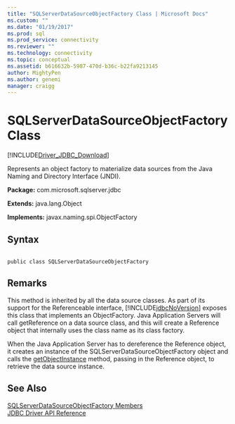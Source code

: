 ```yaml
---
title: "SQLServerDataSourceObjectFactory Class | Microsoft Docs"
ms.custom: ""
ms.date: "01/19/2017"
ms.prod: sql
ms.prod_service: connectivity
ms.reviewer: ""
ms.technology: connectivity
ms.topic: conceptual
ms.assetid: b616632b-5987-470d-b36c-b22fa9213145
author: MightyPen
ms.author: genemi
manager: craigg
---
```

# SQLServerDataSourceObjectFactory Class
[!INCLUDE[Driver_JDBC_Download](../../../includes/driver_jdbc_download.md)]

  Represents an object factory to materialize data sources from the Java Naming and Directory Interface (JNDI).  
  
 **Package:** com.microsoft.sqlserver.jdbc  
  
 **Extends:** java.lang.Object  
  
 **Implements:** javax.naming.spi.ObjectFactory  
  
## Syntax  
  
```  
  
public class SQLServerDataSourceObjectFactory  
```  
  
## Remarks  
 This method is inherited by all the data source classes. As part of its support for the Referenceable interface, [!INCLUDE[jdbcNoVersion](../../../includes/jdbcnoversion_md.md)] exposes this class that implements an ObjectFactory. Java Application Servers will call getReference on a data source class, and this will create a Reference object that internally uses the class name as its class factory.  
  
 When the Java Application Server has to dereference the Reference object, it creates an instance of the SQLServerDataSourceObjectFactory object and calls the [getObjectInstance](../../../connect/jdbc/reference/getobjectinstance-method-sqlserverdatasourceobjectfactory.md) method, passing in the Reference object, to retrieve the data source instance.  
  
## See Also  
 [SQLServerDataSourceObjectFactory Members](../../../connect/jdbc/reference/sqlserverdatasourceobjectfactory-members.md)   
 [JDBC Driver API Reference](../../../connect/jdbc/reference/jdbc-driver-api-reference.md)  
  
  
